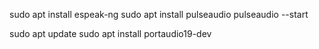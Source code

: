 sudo apt install espeak-ng
sudo apt install pulseaudio
pulseaudio --start

sudo apt update
sudo apt install portaudio19-dev
